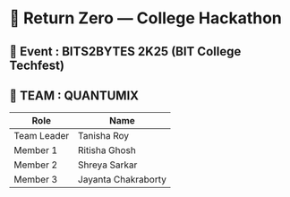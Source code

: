 # 🚀 Return Zero —  College Hackathon 
## 🏫 Event : BITS2BYTES 2K25  (BIT College Techfest)
## 👥 TEAM : **QUANTUMIX**

| Role         | Name                 |
|--------------|----------------------|
| Team Leader  | Tanisha Roy          |
| Member 1     | Ritisha Ghosh        |
| Member 2     | Shreya Sarkar        |
| Member 3     | Jayanta Chakraborty  |
